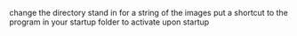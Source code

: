 change the directory stand in for a string of the images
put a shortcut to the program in your startup folder to activate upon startup
